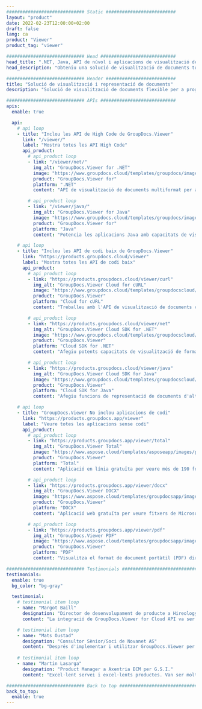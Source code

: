 ```yaml
---
############################# Static ##########################
layout: "product"
date: 2022-02-23T12:00:00+02:00
draft: false
lang: ca
product: "Viewer"
product_tag: "viewer"

############################# Head ############################
head_title: ".NET, Java, API de núvol i aplicacions de visualització de documents en línia de GroupDocs"
head_description: "Obteniu una solució de visualització de documents tot en un per a aplicacions .NET, Java i núvol. Consulteu els formats de documents habituals en línia mitjançant la funció d'arrossegar i deixar anar."

############################# Header ##########################
title: "Solució de visualització i representació de documents"
description: "Solució de visualització de documents flexible per a programadors i professionals per renderitzar i mostrar formats de fitxer àmpliament utilitzats a qualsevol lloc."

############################# APIs ############################
apis:
  enable: true

  api:
    # api loop
    - title: "Inclou les API de High Code de GroupDocs.Viewer"
      link: "/viewer/"
      label: "Mostra totes les API High Code"
      api_product:
        # api_product loop
        - link: "/viewer/net/"
          img_alt: "GroupDocs.Viewer for .NET"
          image: "https://www.groupdocs.cloud/templates/groupdocs/images/product-logos/groupdocs-viewer-net.png"
          product: "GroupDocs.Viewer for"
          platform: ".NET"
          content: "API de visualització de documents multiformat per a marcs .NET i Mono per representar més de 190 formats de fitxer populars des de les vostres aplicacions."

        # api_product loop
        - link: "/viewer/java/"
          img_alt: "GroupDocs.Viewer for Java"
          image: "https://www.groupdocs.cloud/templates/groupdocs/images/product-logos/groupdocs-viewer-java.png"
          product: "GroupDocs.Viewer for"
          platform: "Java"
          content: "Potencia les aplicacions Java amb capacitats de visualització i representació de documents per mostrar una àmplia gamma de documents, imatges i diagrames."

    # api loop
    - title: "Inclou les API de codi baix de GroupDocs.Viewer"
      link: "https://products.groupdocs.cloud/viewer"
      label: "Mostra totes les API de codi baix"
      api_product:
        # api_product loop
        - link: "https://products.groupdocs.cloud/viewer/curl"
          img_alt: "GroupDocs.Viewer Cloud for cURL"
          image: "https://www.groupdocs.cloud/templates/groupdocscloud/images/sdk/272x272/groupdocs_viewer-for-curl.png"
          product: "GroupDocs.Viewer"
          platform: "Cloud for cURL"
          content: "Treballeu amb l'API de visualització de documents cURL RESTful per renderitzar i mostrar ràpidament Microsoft Office, PDF i altres formats de fitxer habituals a les vostres aplicacions."

        # api_product loop
        - link: "https://products.groupdocs.cloud/viewer/net"
          img_alt: "GroupDocs.Viewer Cloud SDK for .NET"
          image: "https://www.groupdocs.cloud/templates/groupdocscloud/images/sdk/272x272/groupdocs_viewer-for-net.png"
          product: "GroupDocs.Viewer"
          platform: "Cloud SDK for .NET"
          content: "Afegiu potents capacitats de visualització de formats de documents a les aplicacions .NET mitjançant Cloud SDK per a .NET. Veure documents en HTML, PDF o com a imatge."

        # api_product loop
        - link: "https://products.groupdocs.cloud/viewer/java"
          img_alt: "GroupDocs.Viewer Cloud SDK for Java"
          image: "https://www.groupdocs.cloud/templates/groupdocscloud/images/sdk/272x272/groupdocs_viewer-for-java.png"
          product: "GroupDocs.Viewer"
          platform: "Cloud SDK for Java"
          content: "Afegiu funcions de representació de documents d'alta fidelitat a les vostres aplicacions Java amb l'SDK de visualització de documents especialment dissenyat per a Java."

    # api loop
    - title: "GroupDocs.Viewer No inclou aplicacions de codi" 
      link: "https://products.groupdocs.app/viewer"
      label: "Veure totes les aplicacions sense codi"
      api_product:
        # api_product loop
        - link: "https://products.groupdocs.app/viewer/total"
          img_alt: "GroupDocs.Viewer Total"
          image: "https://www.aspose.cloud/templates/asposeapp/images/products/logo/aspose_viewer-app.png"
          product: "GroupDocs.Viewer"
          platform: "Total"
          content: "Aplicació en línia gratuïta per veure més de 190 formats de fitxer des de qualsevol navegador que trieu."

        # api_product loop
        - link: "https://products.groupdocs.app/viewer/docx"
          img_alt: "GroupDocs.Viewer DOCX"
          image: "https://www.aspose.cloud/templates/groupdocsapp/images/products/logo/groupdocs_words-app.png"
          product: "GroupDocs.Viewer"
          platform: "DOCX"
          content: "Aplicació web gratuïta per veure fitxers de Microsoft Word en línia des de qualsevol dispositiu."

        # api_product loop
        - link: "https://products.groupdocs.app/viewer/pdf"
          img_alt: "GroupDocs.Viewer PDF"
          image: "https://www.aspose.cloud/templates/groupdocsapp/images/products/logo/groupdocs_pdf-app.png"
          product: "GroupDocs.Viewer"
          platform: "PDF"
          content: "Visualitza el format de document portàtil (PDF) directament des del teu navegador web."

############################# Testimonials ###############################
testimonials:
  enable: true
  bg_color: "bg-gray"

  testimonial:
    # testimonial item loop
    - name: "Margot Baill"
      designation: "Director de desenvolupament de producte a Hireology"
      content: "La integració de GroupDocs.Viewer for Cloud API va ser senzilla amb el seu fantàstic SDK Ruby. No hi ha tantes empreses que estiguin disposades a treballar amb nosaltres en el que volem. És una gran associació."

    # testimonial item loop
    - name: "Mats Oustad"
      designation: "Consultor Sènior/Soci de Novanet AS"
      content: "Després d'implementar i utilitzar GroupDocs.Viewer per a .NET al projecte, sembla que funciona molt bé. He provat amb molts documents i fins ara tot va bé. Tot el que hi he llançat es mostra molt bé i es veu tan bé com ho faria en un visor de PDF o MS Word."
              
    # testimonial item loop
    - name: "Martin Lasarga"
      designation: "Product Manager a Axentria ECM per G.S.I."
      content: "Excel·lent servei i excel·lents productes. Van ser molt útils i sensibles durant el procés d'implementació de GroupDocs.Viewer per a .NET, no els podem recomanar prou."

############################# Back to top ###############################
back_to_top:
  enable: true
---
```


